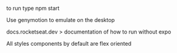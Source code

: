to run type npm start

Use genymotion to emulate on the desktop

docs.rocketseat.dev > documentation of how to run without expo

All styles components by default are flex oriented